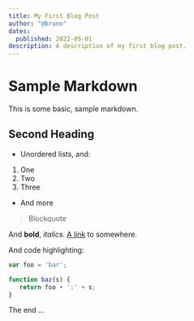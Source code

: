 ```yaml
---
title: My First Blog Post
author: "@bruno"
dates:
  published: 2022-05-01
description: A description of my first blog post.
--- 
```


# Sample Markdown
This is some basic, sample markdown.
## Second Heading

- Unordered lists, and:
1. One
2. Two
3. Three
               
- And more
> Blockquote

And **bold**, _italics_.
[A link](https://markdowntohtml.com) to somewhere.

And code highlighting:

```js
var foo = 'bar';

function baz(s) {
   return foo + ':' + s;
}
```

The end ...